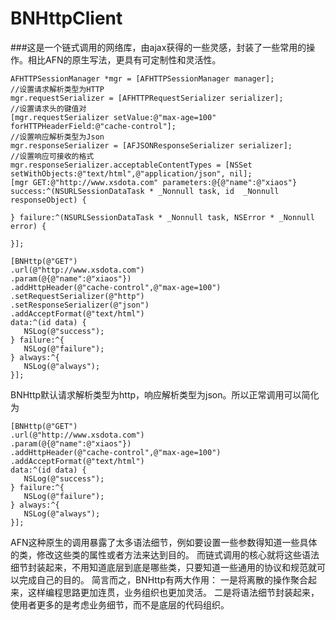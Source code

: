 # BNHttpClient

###这是一个链式调用的网络库，由ajax获得的一些灵感，封装了一些常用的操作。相比AFN的原生写法，更具有可定制性和灵活性。

```objc
AFHTTPSessionManager *mgr = [AFHTTPSessionManager manager];
//设置请求解析类型为HTTP
mgr.requestSerializer = [AFHTTPRequestSerializer serializer];
//设置请求头的键值对
[mgr.requestSerializer setValue:@"max-age=100" forHTTPHeaderField:@"cache-control"];
//设置响应解析类型为Json
mgr.responseSerializer = [AFJSONResponseSerializer serializer];
//设置响应可接收的格式
mgr.responseSerializer.acceptableContentTypes = [NSSet setWithObjects:@"text/html",@"application/json", nil];
[mgr GET:@"http://www.xsdota.com" parameters:@{@"name":@"xiaos"} success:^(NSURLSessionDataTask * _Nonnull task, id  _Nonnull responseObject) {
        
} failure:^(NSURLSessionDataTask * _Nonnull task, NSError * _Nonnull error) {
        
}];
```

```objc
[BNHttp(@"GET")
.url(@"http://www.xsdota.com")
.param(@{@"name":@"xiaos"})
.addHttpHeader(@"cache-control",@"max-age=100")
.setRequestSerializer(@"http")
.setResponseSerializer(@"json")
.addAcceptFormat(@"text/html")
data:^(id data) {
   NSLog(@"success");
} failure:^{
   NSLog(@"failure");
} always:^{
   NSLog(@"always");
}];
```

BNHttp默认请求解析类型为http，响应解析类型为json。所以正常调用可以简化为

```objc
[BNHttp(@"GET")
.url(@"http://www.xsdota.com")
.param(@{@"name":@"xiaos"})
.addHttpHeader(@"cache-control",@"max-age=100")
.addAcceptFormat(@"text/html")
data:^(id data) {
   NSLog(@"success");
} failure:^{
   NSLog(@"failure");
} always:^{
   NSLog(@"always");
}];
```
AFN这种原生的调用暴露了太多语法细节，例如要设置一些参数得知道一些具体的类，修改这些类的属性或者方法来达到目的。
而链式调用的核心就将这些语法细节封装起来，不用知道底层到底是哪些类，只要知道一些通用的协议和规范就可以完成自己的目的。
简言而之，BNHttp有两大作用：
一是将离散的操作聚合起来，这样编程思路更加连贯，业务组织也更加灵活。
二是将语法细节封装起来，使用者更多的是考虑业务细节，而不是底层的代码组织。


